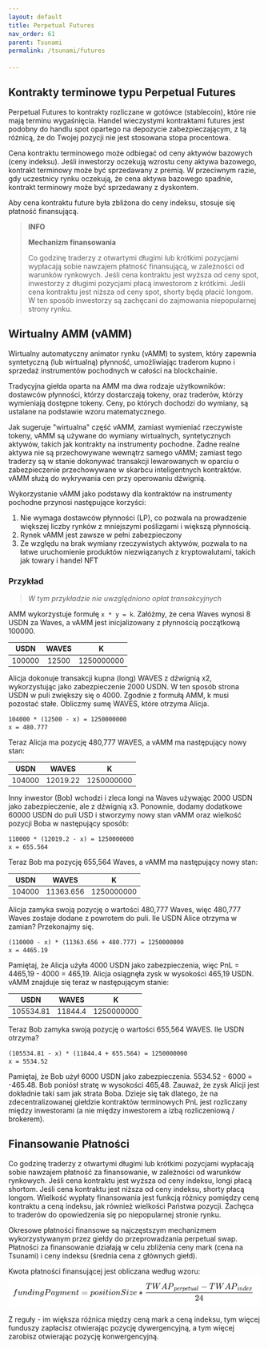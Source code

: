 ```yaml
---
layout: default
title: Perpetual Futures
nav_order: 61
parent: Tsunami
permalink: /tsunami/futures

---
```


## Kontrakty terminowe typu Perpetual Futures

Perpetual Futures to kontrakty rozliczane w gotówce (stablecoin), które nie mają terminu wygaśnięcia. Handel wieczystymi kontraktami futures jest podobny do handlu spot opartego na depozycie zabezpieczającym, z tą różnicą, że do Twojej pozycji nie jest stosowana stopa procentowa.

Cena kontraktu terminowego może odbiegać od ceny aktywów bazowych (ceny indeksu). Jeśli inwestorzy oczekują wzrostu ceny aktywa bazowego, kontrakt terminowy może być sprzedawany z premią. W przeciwnym razie, gdy uczestnicy rynku oczekują, że cena aktywa bazowego spadnie, kontrakt terminowy może być sprzedawany z dyskontem.

Aby cena kontraktu future była zbliżona do ceny indeksu, stosuje się płatność finansującą.

> **INFO**
>
> **Mechanizm finansowania**
> 
> Co godzinę traderzy z otwartymi długimi lub krótkimi pozycjami wypłacają sobie nawzajem płatność finansującą, w zależności od warunków rynkowych. Jeśli cena kontraktu jest wyższa od ceny spot, inwestorzy z długimi pozycjami płacą inwestorom z krótkimi. Jeśli cena kontraktu jest niższa od ceny spot, shorty będą płacić longom. W ten sposób inwestorzy są zachęcani do zajmowania niepopularnej strony rynku.

## Wirtualny AMM (vAMM)

Wirtualny automatyczny animator rynku (vAMM) to system, który zapewnia syntetyczną (lub wirtualną) płynność, umożliwiając traderom kupno i sprzedaż instrumentów pochodnych w całości na blockchainie.

Tradycyjna giełda oparta na AMM ma dwa rodzaje użytkowników: dostawców płynności, którzy dostarczają tokeny, oraz traderów, którzy wymieniają dostępne tokeny. Ceny, po których dochodzi do wymiany, są ustalane na podstawie wzoru matematycznego.

Jak sugeruje "wirtualna" część vAMM, zamiast wymieniać rzeczywiste tokeny, vAMM są używane do wymiany wirtualnych, syntetycznych aktywów, takich jak kontrakty na instrumenty pochodne. Żadne realne aktywa nie są przechowywane wewnątrz samego vAMM; zamiast tego traderzy są w stanie dokonywać transakcji lewarowanych w oparciu o zabezpieczenie przechowywane w skarbcu inteligentnych kontraktów. vAMM służą do wykrywania cen przy operowaniu dźwignią.

Wykorzystanie vAMM jako podstawy dla kontraktów na instrumenty pochodne przynosi następujące korzyści:

1. Nie wymaga dostawców płynności (LP), co pozwala na prowadzenie większej liczby rynków z mniejszymi poślizgami i większą płynnością.
2. Rynek vAMM jest zawsze w pełni zabezpieczony
3. Ze względu na brak wymiany rzeczywistych aktywów, pozwala to na łatwe uruchomienie produktów niezwiązanych z kryptowalutami, takich jak towary i handel NFT

### Przykład

> *W tym przykładzie nie uwzględniono opłat transakcyjnych*

AMM wykorzystuje formułę `x * y = k`. Załóżmy, że cena Waves wynosi 8 USDN za Waves, a vAMM jest inicjalizowany z płynnością początkową 100000.

| USDN   | WAVES | K          |
|:------:|:-----:|:----------:|
| 100000 | 12500 | 1250000000 |

Alicja dokonuje transakcji kupna (long) WAVES z dźwignią x2, wykorzystując jako zabezpieczenie 2000 USDN. W ten sposób strona USDN w puli zwiększy się o 4000. Zgodnie z formułą AMM, k musi pozostać stałe. Obliczmy sumę WAVES, które otrzyma Alicja.

```
104000 * (12500 - x) = 1250000000
x = 480.777
```

Teraz Alicja ma pozycję 480,777 WAVES, a vAMM ma następujący nowy stan:


| USDN   | WAVES    | K          |
|:------:|:--------:|:----------:|
| 104000 | 12019.22 | 1250000000 |

Inny inwestor (Bob) wchodzi i zleca longi na Waves używając 2000 USDN jako zabezpieczenie, ale z dźwignią x3. Ponownie, dodamy dodatkowe 60000 USDN do puli USD i stworzymy nowy stan vAMM oraz wielkość pozycji Boba w następujący sposób:

```
110000 * (12019.2 - x) = 1250000000
x = 655.564
```

Teraz Bob ma pozycję 655,564 Waves, a vAMM ma następujący nowy stan:

| USDN   | WAVES     | K          |
|:------:|:---------:|:----------:|
| 104000 | 11363.656 | 1250000000 |

Alicja zamyka swoją pozycję o wartości 480,777 Waves, więc 480,777 Waves zostaje dodane z powrotem do puli. Ile USDN Alice otrzyma w zamian? Przekonajmy się.

```
(110000 - x) * (11363.656 + 480.777) = 1250000000
x = 4465.19
```

Pamiętaj, że Alicja użyła 4000 USDN jako zabezpieczenia, więc PnL = 4465,19 - 4000 = 465,19. Alicja osiągnęła zysk w wysokości 465,19 USDN. vAMM znajduje się teraz w następującym stanie:

| USDN      | WAVES   | K          |
|:---------:|:-------:|:----------:|
| 105534.81 | 11844.4 | 1250000000 |

Teraz Bob zamyka swoją pozycję o wartości 655,564 WAVES. Ile USDN otrzyma?

```
(105534.81 - x) * (11844.4 + 655.564) = 1250000000
x = 5534.52
```

Pamiętaj, że Bob użył 6000 USDN jako zabezpieczenia. 5534.52 - 6000 = -465.48. Bob poniósł stratę w wysokości 465,48. Zauważ, że zysk Alicji jest dokładnie taki sam jak strata Boba. Dzieje się tak dlatego, że na zdecentralizowanej giełdzie kontraktów terminowych PnL jest rozliczany między inwestorami (a nie między inwestorem a izbą rozliczeniową / brokerem).

## Finansowanie Płatności

Co godzinę traderzy z otwartymi długimi lub krótkimi pozycjami wypłacają sobie nawzajem płatność za finansowanie, w zależności od warunków rynkowych. Jeśli cena kontraktu jest wyższa od ceny indeksu, longi płacą shortom. Jeśli cena kontraktu jest niższa od ceny indeksu, shorty płacą longom. Wielkość wypłaty finansowania jest funkcją różnicy pomiędzy ceną kontraktu a ceną indeksu, jak również wielkości Państwa pozycji. Zachęca to traderów do opowiedzenia się po niepopularnej stronie rynku.

Okresowe płatności finansowe są najczęstszym mechanizmem wykorzystywanym przez giełdy do przeprowadzania perpetual swap. Płatności za finansowanie działają w celu zbliżenia ceny mark (cena na Tsunami) i ceny indeksu (średnia cena z głównych giełd).

Kwota płatności finansującej jest obliczana według wzoru:
![Tsunami Funding Payment](/images/tsunami-funding-payment.png)

Z reguły - im większa różnica między ceną mark a ceną indeksu, tym więcej funduszy zapłacisz otwierając pozycję dywergencyjną, a tym więcej zarobisz otwierając pozycję konwergencyjną.
